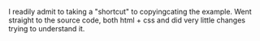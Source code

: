 I readily admit to taking a "shortcut" to copyingcating the example.
Went straight to the source code, both html + css and did very little changes trying to understand it.
